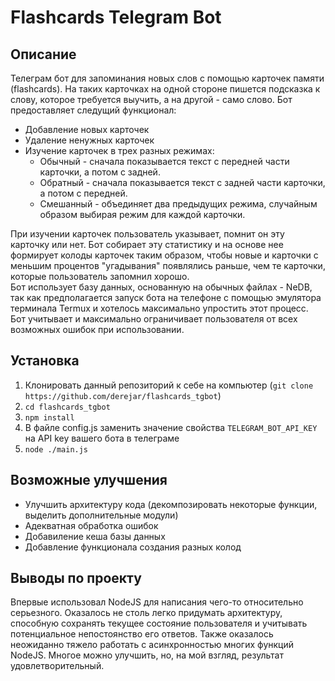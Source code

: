 # Flashcards Telegram Bot
## Описание
Телеграм бот для запоминания новых слов с помощью карточек памяти (flashcards). На таких карточках на одной стороне пишется подсказка к слову, которое требуется выучить, а на другой - само слово. Бот предоставляет следущий функционал:
  - Добавление новых карточек
  - Удаление ненужных карточек
  - Изучение карточек в трех разных режимах:
    - Обычный - сначала показывается текст с передней части карточки, а потом с задней.
    - Обратный - сначала показывается текст с задней части карточки, а потом с передней.
    - Смешанный - объединяет два предыдущих режима, случайным образом выбирая режим для каждой карточки.

При изучении карточек пользователь указывает, помнит он эту карточку или нет. Бот собирает эту статистику и на основе нее формирует колоды карточек таким образом, чтобы новые и карточки с меньшим процентов "угадывания" появлялись раньше, чем те карточки, которые пользователь запомнил хорошо.  
Бот использует базу данных, основанную на обычных файлах - NeDB, так как предполагается запуск бота на телефоне с помощью эмулятора терминала Termux и хотелось максимально упростить этот процесс.
Бот учитывает и максимально ограничивает пользователя от всех возможных ошибок при использовании.
## Установка
1) Клонировать данный репозиторий к себе на компьютер (`git clone https://github.com/derejar/flashcards_tgbot`)
2) `cd flashcards_tgbot`
3) `npm install`
4) В файле config.js заменить значение свойства `TELEGRAM_BOT_API_KEY` на API key вашего бота в телеграме
5) `node ./main.js`
## Возможные улучшения
  - Улучшить архитектуру кода (декомпозировать некоторые функции, выделить дополнительные модули)
  - Адекватная обработка ошибок
  - Добавиление кеша базы данных
  - Добавление функционала создания разных колод
## Выводы по проекту
Впервые использовал NodeJS для написания чего-то относительно серьезного. Оказалось не столь легко придумать архитектуру, способную сохранять текущее состояние пользователя и учитывать потенциальное непостоянство его ответов. Также оказалось неожиданно тяжело работать с асинхронностью многих функций NodeJS. Многое можно улучшить, но, на мой взгляд, результат удовлетворительный.

